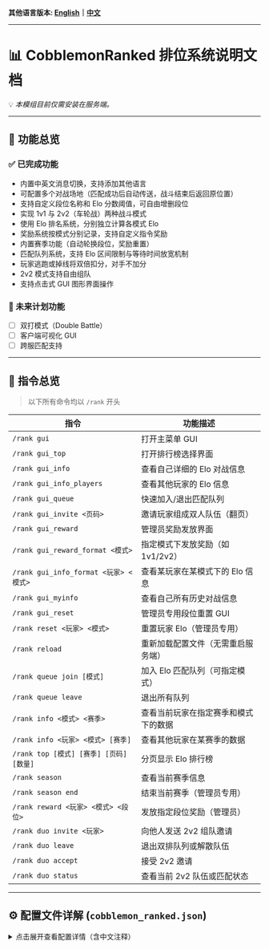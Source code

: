 **其他语言版本: [English](README.md)｜[中文](README_zh.md)**

---

# 📊 CobblemonRanked 排位系统说明文档

💡 *本模组目前仅需安装在服务端。*

---

## 🎯 功能总览

### ✅ 已完成功能

- 内置中英文消息切换，支持添加其他语言
- 可配置多个对战场地（匹配成功后自动传送，战斗结束后返回原位置）
- 支持自定义段位名称和 Elo 分数阈值，可自由增删段位
- 实现 1v1 与 2v2（车轮战）两种战斗模式
- 使用 Elo 排名系统，分别独立计算各模式 Elo
- 奖励系统按模式分别记录，支持自定义指令奖励
- 内置赛季功能（自动轮换段位，奖励重置）
- 匹配队列系统，支持 Elo 区间限制与等待时间放宽机制
- 玩家逃跑或掉线将双倍扣分，对手不加分
- 2v2 模式支持自由组队
- 支持点击式 GUI 图形界面操作

### 🔧 未来计划功能

- [ ] 双打模式（Double Battle）
- [ ] 客户端可视化 GUI
- [ ] 跨服匹配支持

---

## 📌 指令总览

> 以下所有命令均以 `/rank` 开头

| 指令 | 功能描述 |
|------|----------|
| `/rank gui` | 打开主菜单 GUI |
| `/rank gui_top` | 打开排行榜选择界面 |
| `/rank gui_info` | 查看自己详细的 Elo 对战信息 |
| `/rank gui_info_players` | 查看其他玩家的 Elo 信息 |
| `/rank gui_queue` | 快速加入/退出匹配队列 |
| `/rank gui_invite <页码>` | 邀请玩家组成双人队伍（翻页） |
| `/rank gui_reward` | 管理员奖励发放界面 |
| `/rank gui_reward_format <模式>` | 指定模式下发放奖励（如1v1/2v2） |
| `/rank gui_info_format <玩家> <模式>` | 查看某玩家在某模式下的 Elo 信息 |
| `/rank gui_myinfo` | 查看自己所有历史对战信息 |
| `/rank gui_reset` | 管理员专用段位重置 GUI |
| `/rank reset <玩家> <模式>` | 重置玩家 Elo（管理员专用） |
| `/rank reload` | 重新加载配置文件（无需重启服务端） |
| `/rank queue join [模式]` | 加入 Elo 匹配队列（可指定模式） |
| `/rank queue leave` | 退出所有队列 |
| `/rank info <模式> <赛季>` | 查看当前玩家在指定赛季和模式下的数据 |
| `/rank info <玩家> <模式> [赛季]` | 查看其他玩家在某赛季的数据 |
| `/rank top [模式] [赛季] [页码] [数量]` | 分页显示 Elo 排行榜 |
| `/rank season` | 查看当前赛季信息 |
| `/rank season end` | 结束当前赛季（管理员专用） |
| `/rank reward <玩家> <模式> <段位>` | 发放指定段位奖励（管理员） |
| `/rank duo invite <玩家>` | 向他人发送 2v2 组队邀请 |
| `/rank duo leave` | 退出双排队列或解散队伍 |
| `/rank duo accept` | 接受 2v2 邀请 |
| `/rank duo status` | 查看当前 2v2 队伍或匹配状态 |

---

## ⚙️ 配置文件详解 (`cobblemon_ranked.json`)

<details>
<summary>点击展开查看配置详情（含中文注释）</summary>

```json
{
  // 默认语言：zh（中文）或 en（英文）
  "defaultLang": "zh",

  // 默认对战模式：'1v1' 或 '2v2'
  "defaultFormat": "1v1",

  // 最少携带宝可梦数量
  "minTeamSize": 1,

  // 最多携带宝可梦数量
  "maxTeamSize": 6,

  // 匹配 Elo 差上限（超过此差值将无法匹配）
  "maxEloDiff": 200,

  // 最大匹配等待时间（秒）——时间越久 Elo 差越可以放宽
  "maxQueueTime": 300,

  // Elo 放宽倍率最大值（随等待时间线性增长）
  "maxEloMultiplier": 3.0,

  // 每个赛季持续天数
  "seasonDuration": 30,

  // 赛季初始 Elo 分
  "initialElo": 1000,

  // Elo 算法中的 K 系数（影响 Elo 变动幅度）
  "eloKFactor": 32,

  // Elo 最低分限制（不会低于此分数）
  "minElo": 0,

  // 禁止使用的宝可梦（禁用传说/神兽等）
  "bannedPokemon": ["Mewtwo", "Arceus"],

  // 支持的战斗模式
  "allowedFormats": ["1v1", "2v2"],

  // 宝可梦最大等级，0 表示不限制
  "maxLevel": 0,

  // 是否允许队伍中出现重复宝可梦（如两个皮卡丘）
  "allowDuplicateSpecies": false,

  // 匹配后可选的战斗场地列表，每组坐标表示玩家传送点（支持多个场地）
  "battleArenas": [
    {
      "world": "minecraft:overworld",
      "playerPositions": [
        { "x": 0.0, "y": 70.0, "z": 0.0 },
        { "x": 10.0, "y": 70.0, "z": 0.0 },
        { "x": 0.0, "y": 70.0, "z": 10.0 },
        { "x": 10.0, "y": 70.0, "z": 10.0 }
      ]
    },
    {
      "world": "minecraft:overworld",
      "playerPositions": [
        { "x": 100.0, "y": 65.0, "z": 100.0 },
        { "x": 110.0, "y": 65.0, "z": 100.0 },
        { "x": 100.0, "y": 65.0, "z": 110.0 },
        { "x": 110.0, "y": 65.0, "z": 110.0 }
      ]
    }
  ],

  // 段位奖励（每种模式独立配置）
  "rankRewards": {
    "1v1": {
      "青铜": ["give {player} minecraft:apple 5"],
      "白银": ["give {player} minecraft:golden_apple 3"],
      "黄金": [
        "give {player} minecraft:diamond 2",
        "give {player} minecraft:emerald 5"
      ],
      "白金": [
        "give {player} minecraft:diamond_block 1",
        "effect give {player} minecraft:strength 3600 1"
      ],
      "钻石": [
        "give {player} minecraft:netherite_ingot 1",
        "give {player} minecraft:elytra 1"
      ],
      "大师": [
        "give {player} minecraft:netherite_block 2",
        "give {player} minecraft:totem_of_undying 1",
        "effect give {player} minecraft:resistance 7200 2"
      ]
    },
    "2v2": {
      "青铜": ["give {player} minecraft:bread 5"],
      "白银": ["give {player} minecraft:gold_nugget 10"],
      "黄金": ["give {player} minecraft:emerald 1"],
      "白金": ["give {player} minecraft:golden_apple 1"],
      "钻石": ["give {player} minecraft:totem_of_undying 1"],
      "大师": ["give {player} minecraft:netherite_ingot 2"]
    }
  },

  // Elo 段位分数阈值（越高段位越靠前）
  "rankTitles": {
    "3500": "大师",
    "3000": "钻石",
    "2500": "白金",
    "2000": "黄金",
    "1500": "白银",
    "0": "青铜"
  }
}

